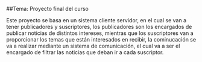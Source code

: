 ##Tema: Proyecto final del curso

Este proyecto se basa en un sistema cliente servidor, en el cual se van a tener publicadores y suscriptores, los publicadores son los encargados de publicar noticias de distintos intereses, mientras que los suscriptores van a proporcionar los temas que están interesados en recibir, la cominucación se va a realizar mediante un sistema de comunicación, el cual va a ser el encargado de filtrar las noticias que deban ir a cada suscriptor.
